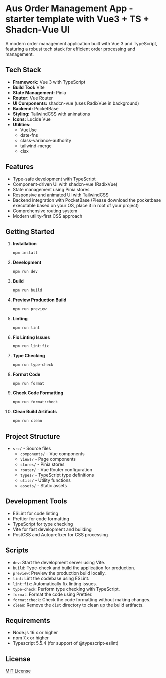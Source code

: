 # Aus Order Management App - starter template with Vue3 + TS + Shadcn-Vue UI
A modern order management application built with Vue 3 and TypeScript, featuring a robust tech stack for efficient order processing and management.

## Tech Stack

- **Framework:** Vue 3 with TypeScript
- **Build Tool:** Vite
- **State Management:** Pinia
- **Router:** Vue Router
- **UI Components:** shadcn-vue (uses RadixVue in background)
- **Backend:** PocketBase
- **Styling:** TailwindCSS with animations
- **Icons:** Lucide Vue
- **Utilities:**
	- VueUse
	- date-fns
	- class-variance-authority
	- tailwind-merge
	- clsx

## Features

- Type-safe development with TypeScript
- Component-driven UI with shadcn-vue (RadixVue)
- State management using Pinia stores
- Responsive and animated UI with TailwindCSS
- Backend integration with PocketBase (Please download the pocketbase executable based on your OS, place it in root of your project)
- Comprehensive routing system
- Modern utility-first CSS approach

## Getting Started

1. **Installation**
	 ```bash
	 npm install
	 ```

2. **Development**
	 ```bash
	 npm run dev
	 ```

3. **Build**
	 ```bash
	 npm run build
	 ```

4. **Preview Production Build**
	 ```bash
	 npm run preview
	 ```

5. **Linting**
	 ```bash
	 npm run lint
	 ```

6. **Fix Linting Issues**
	 ```bash
	 npm run lint:fix
	 ```

7. **Type Checking**
	 ```bash
	 npm run type-check
	 ```

8. **Format Code**
	 ```bash
	 npm run format
	 ```

9. **Check Code Formatting**
	 ```bash
	 npm run format:check
	 ```

10. **Clean Build Artifacts**
	 ```bash
	 npm run clean
	 ```

## Project Structure

- `src/` - Source files
	- `components/` - Vue components
	- `views/` - Page components
	- `stores/` - Pinia stores
	- `router/` - Vue Router configuration
	- `types/` - TypeScript type definitions
	- `utils/` - Utility functions
	- `assets/` - Static assets

## Development Tools

- ESLint for code linting
- Prettier for code formatting
- TypeScript for type checking
- Vite for fast development and building
- PostCSS and Autoprefixer for CSS processing

## Scripts

- `dev`: Start the development server using Vite.
- `build`: Type-check and build the application for production.
- `preview`: Preview the production build locally.
- `lint`: Lint the codebase using ESLint.
- `lint:fix`: Automatically fix linting issues.
- `type-check`: Perform type checking with TypeScript.
- `format`: Format the code using Prettier.
- `format:check`: Check the code formatting without making changes.
- `clean`: Remove the `dist` directory to clean up the build artifacts.

## Requirements

- Node.js 16.x or higher
- npm 7.x or higher
- Typescript 5.5.4 (for support of @typescript-eslint)

## License

[MIT License](LICENSE)
